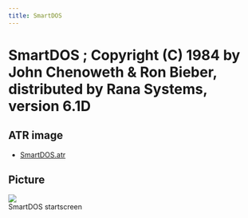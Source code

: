 ```yaml
---
title: SmartDOS
---
```

# SmartDOS ; Copyright (C) 1984 by John Chenoweth & Ron Bieber, distributed by Rana Systems, version 6.1D  
  
## ATR image  
- [SmartDOS.atr](attachments/SmartDOS.atr)  
  
## Picture  
![](attachments/SmartDOS_.jpg)  
SmartDOS startscreen  
